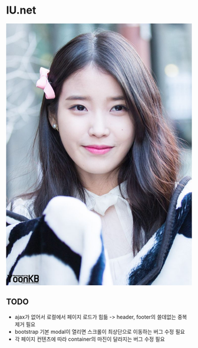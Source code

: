 # IU.net  

![](img/gallery/03.jpg)  

## TODO  
* ajax가 없어서 로컬에서 페이지 로드가 힘듦 -> header, footer의 쓸데없는 중복 제거 필요  
* bootstrap 기본 modal이 열리면 스크롤이 최상단으로 이동하는 버그 수정 필요  
* 각 페이지 컨텐츠에 따라 container의 마진이 달라지는 버그 수정 필요  

